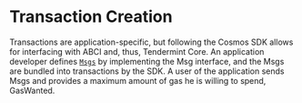 # Transaction Creation

Transactions are application-specific, but following the Cosmos SDK allows for interfacing with ABCI and, thus, Tendermint Core. 
An application developer defines [`Msgs`](https://github.com/cosmos/cosmos-sdk/blob/0c6d53dc077ee44ad72681b0bffafa1958f8c16d/types/tx_msg.go#L7-L31) by implementing the Msg interface, and the Msgs are bundled into transactions by the SDK. A user of the application sends Msgs and provides a maximum amount of gas he is willing to spend, GasWanted.
